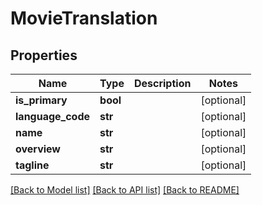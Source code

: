 # MovieTranslation

## Properties
Name | Type | Description | Notes
------------ | ------------- | ------------- | -------------
**is_primary** | **bool** |  | [optional] 
**language_code** | **str** |  | [optional] 
**name** | **str** |  | [optional] 
**overview** | **str** |  | [optional] 
**tagline** | **str** |  | [optional] 

[[Back to Model list]](../README.md#documentation-for-models) [[Back to API list]](../README.md#documentation-for-api-endpoints) [[Back to README]](../README.md)


